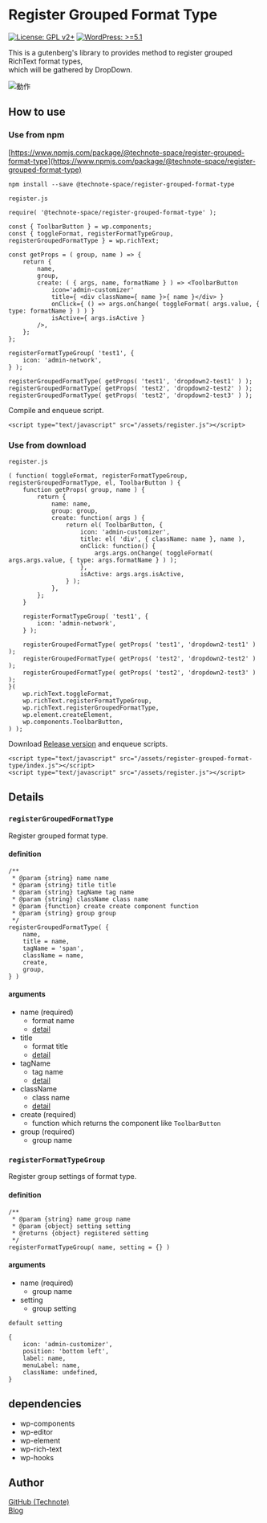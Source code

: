 # Register Grouped Format Type

[![License: GPL v2+](https://img.shields.io/badge/License-GPL%20v2%2B-blue.svg)](http://www.gnu.org/licenses/gpl-2.0.html)
[![WordPress: >=5.1](https://img.shields.io/badge/WordPress-%3E%3D5.1-brightgreen.svg)](https://wordpress.org/)

This is a gutenberg's library to provides method to register grouped RichText format types,   
which will be gathered by DropDown.

![動作](https://raw.githubusercontent.com/technote-space/register-grouped-format-type/master/screenshot1.png)

## How to use
### Use from npm
[https://www.npmjs.com/package/@technote-space/register-grouped-format-type](https://www.npmjs.com/package/@technote-space/register-grouped-format-type)

```
npm install --save @technote-space/register-grouped-format-type
```

`register.js`
```
require( '@technote-space/register-grouped-format-type' );

const { ToolbarButton } = wp.components;
const { toggleFormat, registerFormatTypeGroup, registerGroupedFormatType } = wp.richText;

const getProps = ( group, name ) => {
	return {
		name,
		group,
		create: ( { args, name, formatName } ) => <ToolbarButton
			icon='admin-customizer'
			title={ <div className={ name }>{ name }</div> }
			onClick={ () => args.onChange( toggleFormat( args.value, { type: formatName } ) ) }
			isActive={ args.isActive }
		/>,
	};
};

registerFormatTypeGroup( 'test1', {
	icon: 'admin-network',
} );

registerGroupedFormatType( getProps( 'test1', 'dropdown2-test1' ) );
registerGroupedFormatType( getProps( 'test2', 'dropdown2-test2' ) );
registerGroupedFormatType( getProps( 'test2', 'dropdown2-test3' ) );

```

Compile and enqueue script.

```
<script type="text/javascript" src="/assets/register.js"></script>
```

### Use from download

`register.js`
```
( function( toggleFormat, registerFormatTypeGroup, registerGroupedFormatType, el, ToolbarButton ) {
	function getProps( group, name ) {
		return {
			name: name,
			group: group,
			create: function( args ) {
				return el( ToolbarButton, {
					icon: 'admin-customizer',
					title: el( 'div', { className: name }, name ),
					onClick: function() {
						args.args.onChange( toggleFormat( args.args.value, { type: args.formatName } ) );
					},
					isActive: args.args.isActive,
				} );
			},
		};
	}

	registerFormatTypeGroup( 'test1', {
		icon: 'admin-network',
	} );

	registerGroupedFormatType( getProps( 'test1', 'dropdown2-test1' ) );
	registerGroupedFormatType( getProps( 'test2', 'dropdown2-test2' ) );
	registerGroupedFormatType( getProps( 'test2', 'dropdown2-test3' ) );
}(
	wp.richText.toggleFormat,
	wp.richText.registerFormatTypeGroup,
	wp.richText.registerGroupedFormatType,
	wp.element.createElement,
	wp.components.ToolbarButton,
) );

```

Download [Release version](https://raw.githubusercontent.com/technote-space/register-grouped-format-type/master/build/index.js) and enqueue scripts.
```
<script type="text/javascript" src="/assets/register-grouped-format-type/index.js"></script>
<script type="text/javascript" src="/assets/register.js"></script>
```


## Details
### `registerGroupedFormatType`
Register grouped format type.
#### definition
```
/**
 * @param {string} name name
 * @param {string} title title
 * @param {string} tagName tag name
 * @param {string} className class name
 * @param {function} create create component function
 * @param {string} group group
 */
registerGroupedFormatType( {
	name,
	title = name,
	tagName = 'span',
	className = name,
	create,
	group,
} )
```
#### arguments
- name (required)
  - format name
  - [detail](https://github.com/WordPress/gutenberg/blob/release/5.6/packages/rich-text/src/register-format-type.js#L17)
- title
  - format title
  - [detail](https://github.com/WordPress/gutenberg/blob/release/5.6/packages/rich-text/src/register-format-type.js#L211)
- tagName
  - tag name
  - [detail](https://github.com/WordPress/gutenberg/blob/release/5.6/packages/rich-text/src/register-format-type.js#L19)
- className
  - class name
  - [detail](https://github.com/WordPress/gutenberg/blob/release/5.6/packages/rich-text/src/register-format-type.js#L20)
- create (required)
  - function which returns the component like `ToolbarButton`
- group (required)
  - group name

### `registerFormatTypeGroup`
Register group settings of format type.  
#### definition
```
/**
 * @param {string} name group name
 * @param {object} setting setting
 * @returns {object} registered setting
 */
registerFormatTypeGroup( name, setting = {} )
```  
#### arguments
- name (required)
  - group name
- setting
  - group setting  
  
`default setting`
```
{
	icon: 'admin-customizer',
	position: 'bottom left',
	label: name,
	menuLabel: name,
	className: undefined,
}
```

## dependencies
- wp-components
- wp-editor
- wp-element
- wp-rich-text
- wp-hooks

## Author
[GitHub (Technote)](https://github.com/technote-space)  
[Blog](https://technote.space)
